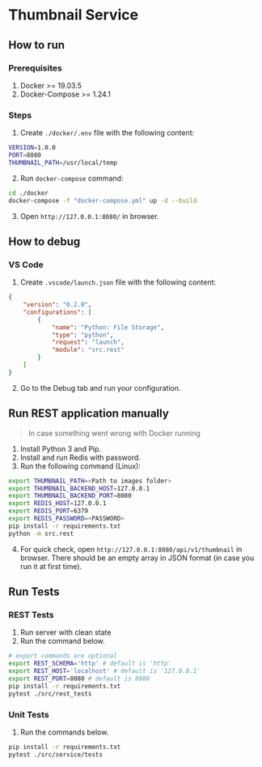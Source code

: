 # Thumbnail Service
## How to run
### Prerequisites
1. Docker >= 19.03.5
2. Docker-Compose >= 1.24.1
### Steps
1. Create `./docker/.env` file with the following content:
```bash
VERSION=1.0.0
PORT=8080
THUMBNAIL_PATH=/usr/local/temp
```
2. Run `docker-compose` command:
```bash
cd ./docker
docker-compose -f "docker-compose.yml" up -d --build
```
3. Open `http://127.0.0.1:8080/` in browser.
## How to debug
### VS Code
1. Create `.vscode/launch.json` file with the following content:
```json
{
    "version": "0.2.0",
    "configurations": [
        {
            "name": "Python: File Storage",
            "type": "python",
            "request": "launch",
            "module": "src.rest"
        }
    ]
}
```
2. Go to the Debug tab and run your configuration.
## Run REST application manually
> In case something went wrong with Docker running
1. Install Python 3 and Pip.
2. Install and run Redis with password.
3. Run the following command (Linux):
```bash
export THUMBNAIL_PATH=<Path to images folder>
export THUMBNAIL_BACKEND_HOST=127.0.0.1
export THUMBNAIL_BACKEND_PORT=8080
export REDIS_HOST=127.0.0.1
export REDIS_PORT=6379
export REDIS_PASSWORD=<PASSWORD>
pip install -r requirements.txt
python -m src.rest
```
4. For quick check, open `http://127.0.0.1:8080/api/v1/thumbnail` in browser. There should be an empty array in JSON format (in case you run it at first time).
## Run Tests
### REST Tests
1. Run server with clean state
2. Run the command below.
```bash
# export commands are optional
export REST_SCHEMA='http' # default is 'http'
export REST_HOST='localhost' # default is '127.0.0.1'
export REST_PORT=8080 # default is 8080
pip install -r requirements.txt
pytest ./src/rest_tests
```
### Unit Tests
1. Run the commands below.
```bash
pip install -r requirements.txt
pytest ./src/service/tests
```